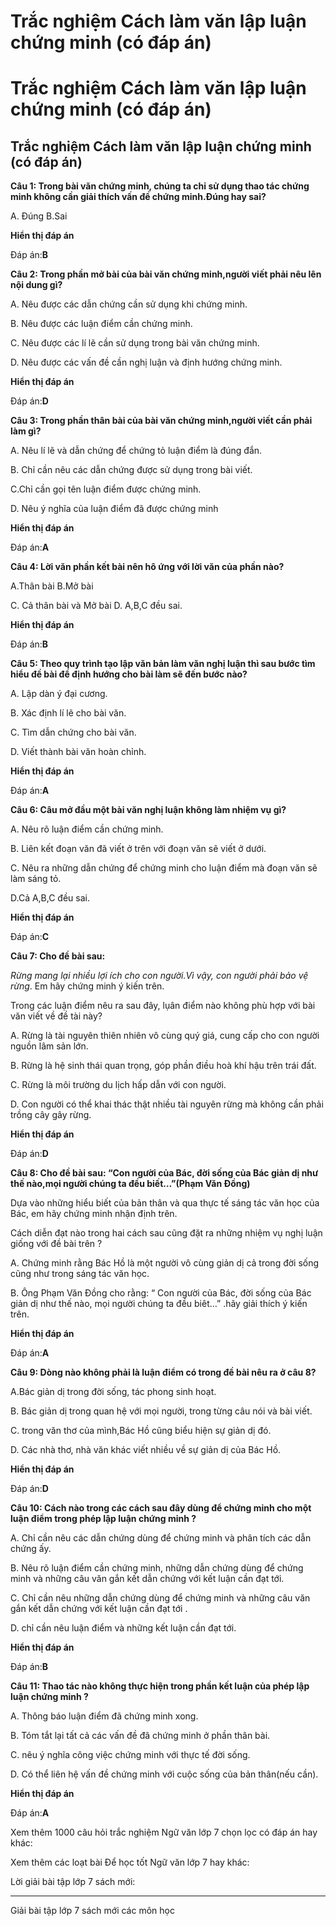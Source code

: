 # Trắc nghiệm Cách làm văn lập luận chứng minh (có đáp án)

# Trắc nghiệm Cách làm văn lập luận chứng minh (có đáp án)

## Trắc nghiệm Cách làm văn lập luận chứng minh (có đáp án)

**Câu 1: Trong bài văn chứng minh, chúng ta chỉ sử dụng thao tác chứng minh không cần giải thích vấn đề chứng minh.Đúng hay sai?**

A. Đúng B.Sai

**Hiển thị đáp án**

Đáp án:**B**

**Câu 2: Trong phần mở bài của bài văn chứng minh,người viết phải nêu lên nội dung gì?**

A. Nêu được các dẫn chứng cần sử dụng khi chứng minh.

B. Nêu được các luận điểm cần chứng minh.

C. Nêu được các lí lẽ cần sử dụng trong bài văn chứng minh.

D. Nêu được các vấn đề cần nghị luận và định hướng chứng minh.

**Hiển thị đáp án**

Đáp án:**D**

**Câu 3: Trong phần thân bài của bài văn chứng minh,người viết cần phải làm gì?**

A. Nêu lí lẽ và dẫn chứng để chứng tỏ luận điểm là đúng đắn.

B. Chỉ cần nêu các dẫn chứng được sử dụng trong bài viết.

C.Chỉ cần gọi tên luận điểm được chứng minh.

D. Nêu ý nghĩa của luận điểm đã được chứng minh

**Hiển thị đáp án**

Đáp án:**A**

**Câu 4: Lời văn phần kết bài nên hô ứng với lời văn của phần nào?**

A.Thân bài B.Mở bài

C. Cả thân bài và Mở bài D. A,B,C đều sai.

**Hiển thị đáp án**

Đáp án:**B**

**Câu 5: Theo quy trình tạo lập văn bản làm văn nghị luận thì sau bước tìm hiểu đề bài để định hướng cho bài làm sẽ đến bước nào?**

A. Lập dàn ý đại cương.

B. Xác định lí lẽ cho bài văn.

C. Tìm dẫn chứng cho bài văn.

D. Viết thành bài văn hoàn chỉnh.

**Hiển thị đáp án**

Đáp án:**A**

**Câu 6: Câu mở đầu một bài văn nghị luận không làm nhiệm vụ gì?**

A. Nêu rõ luận điểm cần chứng minh.

B. Liên kết đoạn văn đã viết ở trên với đoạn văn sẽ viết ở dưới.

C. Nêu ra những dẫn chứng để chứng minh cho luận điểm mà đoạn văn sẽ làm sáng tỏ.

D.Cả A,B,C đều sai.

**Hiển thị đáp án**

Đáp án:**C**

**Câu 7: Cho đề bài sau:**

_Rừng mang lại nhiều lợi ích cho con người.Vì vậy, con người phải bảo vệ rừng_. Em hãy chứng minh ý kiến trên.

Trong các luận điểm nêu ra sau đây, lụân điểm nào không phù hợp với bài văn viết về đề tài này?

A. Rừng là tài nguyên thiên nhiên vô cùng quý giá, cung cấp cho con người nguồn lâm sản lớn.

B. Rừng là hệ sinh thái quan trọng, góp phần điều hoà khí hậu trên trái đất.

C. Rừng là môi trường du lịch hấp dẫn với con người.

D. Con người có thể khai thác thật nhiều tài nguyên rừng mà không cần phải trồng cây gây rừng.

**Hiển thị đáp án**

Đáp án:**D**

**Câu 8: Cho đề bài sau: “Con người của Bác, đời sống của Bác giản dị như thế nào,mọi người chúng ta đều biết…”(Phạm Văn Đồng)**

Dựa vào những hiểu biết của bản thân và qua thực tế sáng tác văn học của Bác, em hãy chứng minh nhận định trên.

Cách diễn đạt nào trong hai cách sau cũng đặt ra những nhiệm vụ nghị luận giống với đề bài trên ?

A. Chứng minh rằng Bác Hồ là một người vô cùng giản dị cả trong đời sống cũng như trong sáng tác văn học.

B. Ông Phạm Văn Đồng cho rằng: “ Con người của Bác, đời sống của Bác giản dị như thế nào, mọi người chúng ta đều biêt…” .hãy giải thích ý kiến trên.

**Hiển thị đáp án**

Đáp án:**A**

**Câu 9: Dòng nào không phải là luận điểm có trong đề bài nêu ra ở câu 8?**

A.Bác giản dị trong đời sống, tác phong sinh hoạt.

B. Bác giản dị trong quan hệ với mọi người, trong từng câu nói và bài viết.

C. trong văn thơ của mình,Bác Hồ cũng biểu hiện sự giản dị đó.

D. Các nhà thơ, nhà văn khác viết nhiều về sự giản dị của Bác Hồ.

**Hiển thị đáp án**

Đáp án:**D**

**Câu 10: Cách nào trong các cách sau đây dùng để chứng minh cho một luận điểm trong phép lập luận chứng minh ?**

A. Chỉ cần nêu các dẫn chứng dùng để chứng minh và phân tích các dẫn chứng ấy.

B. Nêu rõ luận điểm cần chứng minh, những dẫn chứng dùng để chứng minh và những câu văn gắn kết dẫn chứng với kết luận cần đạt tới.

C. Chỉ cần nêu những dẫn chứng dùng để chứng minh và những câu văn gắn kết dẫn chứng với kết luận cần đạt tới .

D. chỉ cần nêu luận điểm và những kết luận cần đạt tới.

**Hiển thị đáp án**

Đáp án:**B**

**Câu 11: Thao tác nào không thực hiện trong phần kết luận của phép lập luận chứng minh ?**

A. Thông báo luận điểm đã chứng minh xong.

B. Tóm tắt lại tất cả các vấn đề đã chứng minh ở phần thân bài.

C. nêu ý nghĩa công việc chứng minh với thực tế đời sống.

D. Có thể liên hệ vấn đề chứng minh với cuộc sống của bản thân(nếu cần).

**Hiển thị đáp án**

Đáp án:**A**

Xem thêm 1000 câu hỏi trắc nghiệm Ngữ văn lớp 7 chọn lọc có đáp án hay khác:

Xem thêm các loạt bài Để học tốt Ngữ văn lớp 7 hay khác:

Lời giải bài tập lớp 7 sách mới:

* * *

Giải bài tập lớp 7 sách mới các môn học
